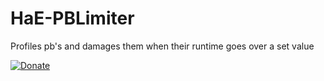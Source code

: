 # HaE-PBLimiter
Profiles pb's and damages them when their runtime goes over a set value


[![Donate](https://img.shields.io/badge/Donate-PayPal-blue.svg)](https://www.paypal.com/cgi-bin/webscr?cmd=_s-xclick&hosted_button_id=JX3FPVCALFX5U)
